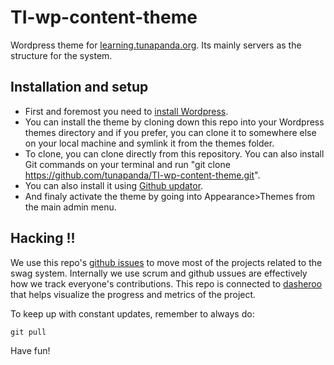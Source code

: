 # TI-wp-content-theme
Wordpress theme for [learning.tunapanda.org](http://learning.tunapanda.org/).
Its mainly servers as the structure for the system. 

## Installation and setup
* First and foremost you need to [install Wordpress](https://codex.wordpress.org/Installing_WordPress).
* You can install the theme by cloning down this repo into your Wordpress themes directory and if you prefer, you can clone it to somewhere else on your local machine and symlink it from the themes folder. 
* To clone, you can clone directly from this repository. You can also install Git commands on your terminal and run "git clone https://github.com/tunapanda/TI-wp-content-theme.git".
* You can also install it using [Github updator](https://github.com/afragen/github-updater). 
* And finaly activate the theme by going into Appearance>Themes from the main admin menu.
 
## Hacking !!
We use this repo's [github issues](https://waffle.io/tunapanda/TI-wp-content-theme/) to move most of the projects related to the swag system. Internally we use scrum and github ussues are effectively how we track everyone's contributions.
This repo is connected to [dasheroo](https://www.dasheroo.com/reports/48fa1964f67d528a166fa6bc976f897d/public) that helps visualize the progress and metrics of the project.   

To keep up with constant updates, remember to always do:

```
git pull
```

Have fun!
